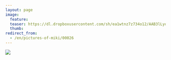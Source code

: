 ```yaml
---
layout: page
image:
  feature:
  teaser: https://dl.dropboxusercontent.com/sh/ea1wtnz7z734o12/AAB3lLyqgYMtL47Mu8DyAjxQa/mikin-kuvat/2/DSC08357-245px.jpg
  thumb:
redirect_from:
  - /en/pictures-of-miki/00026
---
```


[![](https://dl.dropboxusercontent.com/sh/ea1wtnz7z734o12/AABIsSaKVFm5kgBgODiGSkpoa/mikin-kuvat/2/DSC08357-800px.jpg)](https://dl.dropboxusercontent.com/sh/ea1wtnz7z734o12/AADK2UAEafgMG2jq3FCigblea/mikin-kuvat/2/DSC08357.jpg)
